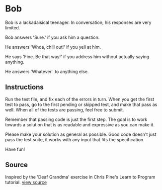 # Bob

Bob is a lackadaisical teenager. In conversation, his responses are very
limited.

Bob answers 'Sure.' if you ask him a question.

He answers 'Whoa, chill out!' if you yell at him.

He says 'Fine. Be that way!' if you address him without actually saying
anything.

He answers 'Whatever.' to anything else.

## Instructions

Run the test file, and fix each of the errors in turn. When you get the first
test to pass, go to the first pending or skipped test, and make that pass as
well. When all of the tests are passing, feel free to submit.

Remember that passing code is just the first step. The goal is to work towards a
solution that is as readable and expressive as you can make it.

Please make your solution as general as possible. Good code doesn't just pass
the test suite, it works with any input that fits the specification.

Have fun!


## Source

Inspired by the 'Deaf Grandma' exercise in Chris Pine's Learn to Program
tutorial. [view source](http://pine.fm/LearnToProgram/?Chapter=06)
